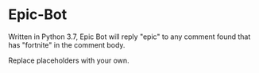 # Epic-Bot
Written in Python 3.7, Epic Bot will reply "epic" to any comment found that has "fortnite" in the comment body.

Replace placeholders with your own.
